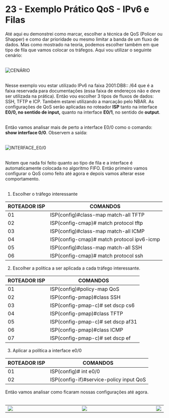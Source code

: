 # 23 - Exemplo Prático QoS - IPv6 e Filas

Até aqui eu demonstrei como marcar, escolher a técnica de QoS (Policer ou Shapper) e como dar prioridade ou mesmo limitar a banda de um fluxo de dados. Mas como mostrado na teoria, podemos escolher também em que tipo de fila que vamos colocar os tráfegos. Aqui vou utilizar o seguinte cenário: <br></br>

![CENÁRIO](Imagens/cenario.png) <br></br>

Nesse exemplo vou estar utilizado IPv6 na faixa 2001:DB8:: /64 que é a faixa reservada para documentações (essa faixa de endereços não e deve ser utilizada na prática). Então vou escolher 3 tipos de fluxos de dados: SSH, TFTP e ICP. Também estarei utilizando a marcação pelo NBAR. As configurações de QoS serão aplicadas no roteador **ISP** tanto na interface **E0/0, no sentido de input,** quanto na interface **E0/1**, no sentido de **output**. <br><br>

Então vamos analisar mais de perto a interface E0/0 como o comando: **show interface 0/0**. Observem a saída: <br></br>

![INTERFACE_E0/0](Imagens/interface_e0_0.png) <br></br>

Notem que nada foi feito quanto ao tipo de fila e a interface é automaticamente colocada no algoritmo FIFO. Então primeiro vamos configurar o QoS como feito até agora e depois vamos alterar esse comportamento. <br></br>

01. Escolher o tráfego interessante

| ROTEADOR ISP | COMANDOS                                   |
| ------------ | ------------------------------------------ |
| 01           | ISP(config)#class-map match-all TFTP       |
| 02           | ISP(config-cmap)# match protocol tftp      |
| 03           | ISP(config)#class-map match-all ICMP       |
| 04           | ISP(config-cmap)# match protocol ipv6-icmp |
| 05           | ISP(config)#class-map match-all SSH        |
| 06           | ISP(config-cmap)# match protocol ssh       |

02. Escolher a política a ser aplicada a cada tráfego interessante.

| ROTEADOR ISP | COMANDOS                                   |
| ------------ | ------------------------------------------ |
| 01           | ISP(config)#policy-map QoS                 |
| 02           | ISP(config-pmap)#class SSH                 |
| 03           | ISP(config-pmap-c)# set dscp cs6           |
| 04           | ISP(config-pmap)#class TFTP                |
| 05           | ISP(config-pmap-c)# set dscp af31          |
| 06           | ISP(config-pmap)#class ICMP                |
| 07           | ISP(config-pmap-c)# set dscp ef            |

03. Aplicar a política a interface e0/0

| ROTEADOR ISP | COMANDOS                                   |
| ------------ | ------------------------------------------ |
| 01           | ISP(config)# int e0/0                      |
| 02           | ISP(config-if)#service-policy input QoS    |

Então vamos analisar como ficaram nossas configurações até agora. <br> </br>

<table>
    <tr >
        <td width="50%"> <img src="Imagens/class_map.png"></img> </td>
        <td width="50%"> <img src="Imagens/policy_map.png"></img> </td>
        <td width="50%"> <img src="Imagens/policy_map_int_e0_0.png"></img> </td>
    </tr>
</table>